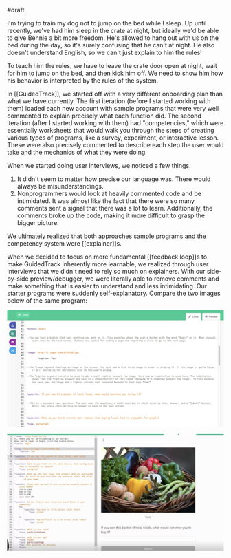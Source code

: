 #draft 

I'm trying to train my dog not to jump on the bed while I sleep. Up until recently, we've had him sleep in the crate at night, but ideally we'd be able to give Bennie a bit more freedom. He's allowed to hang out with us on the bed during the day, so it's surely confusing that he can't at night. He also doesn't understand English, so we can't just explain to him the rules! 

To teach him the rules, we have to leave the crate door open at night, wait for him to jump on the bed, and then kick him off. We need to show him how his behavior is interpreted by the rules of the system.

In [[GuidedTrack]], we started off with a very different onboarding plan than what we have currently. The first iteration (before I started working with them) loaded each new account with sample programs that were very well commented to explain precisely what each function did. The second iteration (after I started working with them) had "competencies," which were essentially worksheets that would walk you through the steps of creating various types of programs, like a survey, experiment, or interactive lesson. These were also precisely commented to describe each step the user would take and the mechanics of what they were doing.

When we started doing user interviews, we noticed a few things.
1. It didn't seem to matter how precise our language was. There would always be misunderstandings.
2. Nonprogrammers would look at heavily commented code and be intimidated. It was almost like the fact that there were so many comments sent a signal that there was a lot to learn. Additionally, the comments broke up the code, making it more difficult to grasp the bigger picture.

We ultimately realized that both approaches sample programs and the competency system were [[explainer]]s.

When we decided to focus on more fundamental [[feedback loop]]s to make GuidedTrack inherently more learnable, we realized through user interviews that we didn't need to rely so much on explainers. With our side-by-side preview/debugger, we were literally able to remove comments and make something that is easier to understand and less intimidating. Our starter programs were suddenly self-explanatory. Compare the two images below of the same program:

![](/assets/blogpics/CommentedCodeInteractiveLesson.jpeg)

![](/assets/blogpics/Side-by-side-preview-lesson.jpeg)